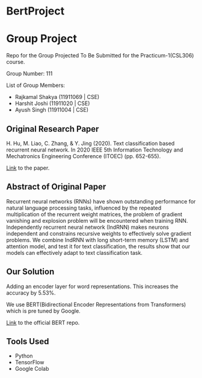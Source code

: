 # BertProject
# Group Project
Repo for the Group Projected To Be Submitted for the Practicum-1(CSL306) course.

Group Number: 111

List of Group Members:
- Rajkamal Shakya (11911069 | CSE)
- Harshit Joshi (11911020 | CSE)
- Ayush Singh (11911004 | CSE)


## Original Research Paper

H. Hu, M. Liao, C. Zhang, & Y. Jing (2020). Text classification based recurrent neural network. In 2020 IEEE 5th Information Technology and Mechatronics Engineering Conference (ITOEC) (pp. 652-655).

[Link](https://ieeexplore.ieee.org/document/9141747) to the paper.

## Abstract of Original Paper

Recurrent neural networks (RNNs) have shown outstanding performance for natural language processing tasks, influenced by the repeated multiplication of the recurrent weight matrices, the problem of gradient vanishing and explosion problem will be encountered when training RNN. Independently recurrent neural network (IndRNN) makes neurons independent and constrains recursive weights to effectively solve gradient problems. We combine IndRNN with long short-term memory (LSTM) and attention model, and test it for text classification, the results show that our models can effectively adapt to text classification task.

## Our Solution
Adding an encoder layer for word representations. This increases the accuracy by 5.53%.

We use BERT(Bidirectional Encoder Representations from Transformers) which is pre tuned by Google.

[Link](https://github.com/google-research/bert) to the official BERT repo.

## Tools Used
- Python
- TensorFlow
- Google Colab
